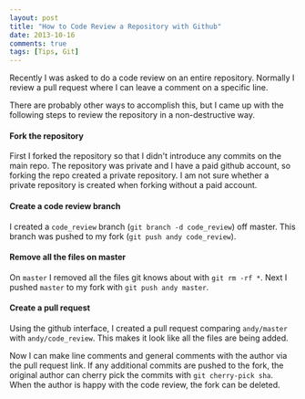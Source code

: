 ```yaml
---
layout: post
title: "How to Code Review a Repository with Github"
date: 2013-10-16
comments: true
tags: [Tips, Git]
---
```


Recently I was asked to do a code review on an entire repository. Normally I review a pull request where I can leave a comment on a specific line.

There are probably other ways to accomplish this, but I came up with the following steps to review the repository in a non-destructive way.

#### Fork the repository

First I forked the repository so that I didn't introduce any commits on the main repo. The repository was private and I have a paid github account, so forking the repo created a private repository. I am not sure whether a private repository is created when forking without a paid account.

#### Create a code review branch

I created a `code_review` branch (`git branch -d code_review`) off master. This branch was pushed to my fork (`git push andy code_review`).

#### Remove all the files on master

On `master` I removed all the files git knows about with `git rm -rf *`. Next I pushed `master` to my fork with `git push andy master`.

#### Create a pull request

Using the github interface, I created a pull request comparing `andy/master` with `andy/code_review`. This makes it look like all the files are being added.

Now I can make line comments and general comments with the author via the pull request link. If any additional commits are pushed to the fork, the original author can cherry pick the commits with `git cherry-pick sha`. When the author is happy with the code review, the fork can be deleted.

